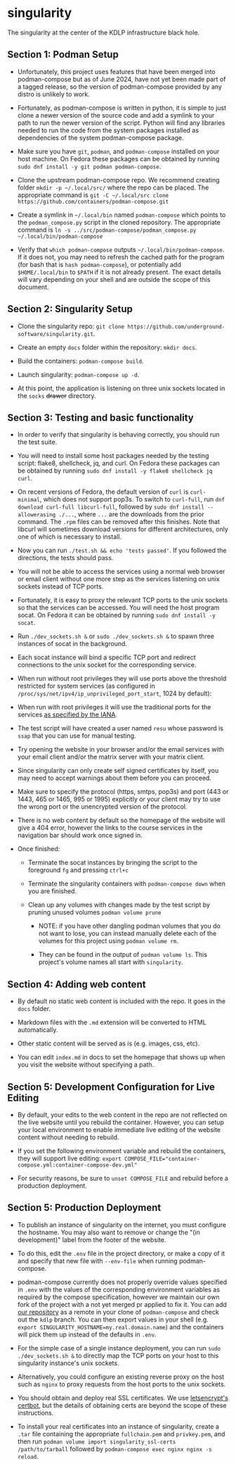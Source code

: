 # singularity

The singularity at the center of the KDLP infrastructure black hole.

Section 1: Podman Setup 
--
 - Unfortunately, this project uses features that have been merged into podman-compose but as of June 2024,
have not yet been made part of a tagged release, so the version of podman-compose provided by any distro
is unlikely to work.

 - Fortunately, as podman-compose is written in python, it is simple to just clone a newer version of the
source code and add a symlink to your path to run the newer version of the script. Python will find any
libraries needed to run the code from the system packages installed as dependencies of the system podman-compose
package.

 - Make sure you have `git`, `podman`, and `podman-compose` installed on your host machine.
On Fedora these packages can be obtained by running `sudo dnf install -y git podman podman-compose`.

 - Clone the upstream podman-compose repo. We recommend creating folder `mkdir -p ~/.local/src/` where the repo
can be placed. The appropriate command is `git -C ~/.local/src clone https://github.com/containers/podman-compose.git`

 - Create a symlink in `~/.local/bin` named `podman-compose` which points to the `podman_compose.py` script in
the cloned repository. The appropriate command is `ln -s ../src/podman-compose/podman_compose.py ~/.local/bin/podman-compose`

 - Verify that `which podman-compose` outputs `~/.local/bin/podman-compose`. If it does not, you may need to refresh the cached
path for the program (for bash that is `hash podman-compose`), or potentially add `$HOME/.local/bin` to `$PATH` if it is
not already present. The exact details will vary depending on your shell and are outside the scope of this document.

Section 2: Singularity Setup
--

 - Clone the singularity repo: `git clone https://github.com/underground-software/singularity.git`.

 - Create an empty `docs` folder within the repository: `mkdir docs`.

 - Build the containers: `podman-compose build`.

 - Launch singularity: `podman-compose up -d`.

 - At this point, the application is listening on three unix sockets located in the `socks` ~~drawer~~ directory.

Section 3: Testing and basic functionality
--

 - In order to verify that singularity is behaving correctly, you should run the test suite.

 - You will need to install some host packages needed by the testing script: flake8, shellcheck, jq, and curl.
On Fedora these packages can be obtained by running `sudo dnf install -y flake8 shellcheck jq curl`.

 - On recent versions of Fedora, the default version of `curl` is `curl-minimal`, which does not support pop3s.
To switch to `curl-full`, run `dnf download curl-full libcurl-full`, followed by `sudo dnf install --allowerasing ./...`,
where `...` are the downloads from the prior command. The `.rpm` files can be removed after this finishes.
Note that libcurl will sometimes download versions for different architectures, only one of which is necessary to install.

 - Now you can run `./test.sh && echo 'tests passed'`. If you followed the directions, the tests should pass.

 - You will not be able to access the services using a normal web browser or email client without one more step as the
services listening on unix sockets instead of TCP ports.

 - Fortunately, it is easy to proxy the relevant TCP ports to the unix sockets so that the services can be accessed.
You will need the host program socat. On Fedora it can be obtained by running `sudo dnf install -y socat`.

 - Run `./dev_sockets.sh &` or `sudo ./dev_sockets.sh &` to spawn three instances of socat in the background.

 - Each socat instance will bind a specific TCP port and redirect connections to the unix socket for the corresponding service.

 - When run without root privileges they will use ports above the threshold restricted for system services
(as configured in `/proc/sys/net/ipv4/ip_unprivileged_port_start`, 1024 by default):

 - When run with root privileges it will use the traditional ports for the services
[as specified by the IANA](https://www.iana.org/assignments/service-names-port-numbers/service-names-port-numbers.txt).

 - The test script will have created a user named `resu` whose password is `ssap` that you can use for manual testing.

 - Try opening the website in your browser and/or the email services with your email client and/or the matrix server with your matrix client.

 - Since singularity can only create self signed certificates by itself, you may need to accept warnings about them before you can proceed.

 - Make sure to specify the protocol (https, smtps, pop3s) and port (443 or 1443, 465 or 1465, 995 or 1995) explicitly or your client may
try to use the wrong port or the unencrypted version of the protocol.

 - There is no web content by default so the homepage of the website will give a 404 error, however the links  to the course
services in the navigation bar should work once signed in.

 - Once finished:

    - Terminate the socat instances by bringing the script to the foreground `fg` and pressing `ctrl+c`

    - Terminate the singularity containers with `podman-compose down` when you are finished.

    - Clean up any volumes with changes made by the test script by pruning unused volumes `podman volume prune`

        - NOTE: if you have other dangling podman volumes that you do not want to lose,
        you can instead manually delete each of the volumes for this project using `podman volume rm`.

        - They can be found in the output of `podman volume ls`. This project's volume names all start with `singularity`.


Section 4: Adding web content
--

 - By default no static web content is included with the repo. It goes in the `docs` folder.

 - Markdown files with the `.md` extension will be converted to HTML automatically.

 - Other static content will be served as is (e.g. images, css, etc).

 - You can edit `index.md` in docs to set the homepage that shows up when you visit the website without specifying a path.

Section 5: Development Configuration for Live Editing
--

 - By default, your edits to the web content in the repo are not reflected on the live website until you rebuild the container.
However, you can setup your local environment to enable immediate live editing of the website content without needing to rebuild.

 - If you set the following environment variable and rebuild the containers, they will support live editing:
`export COMPOSE_FILE="container-compose.yml:container-compose-dev.yml"`

 - For security reasons, be sure to `unset COMPOSE_FILE` and rebuild before a production deployment.

Section 5: Production Deployment
--

 - To publish an instance of singularity on the internet, you must configure the hostname.
You may also want to remove or change the "(in development)" label from the footer of the website.

 - To do this, edit the `.env` file in the project directory, or make a copy of it and specify
that new file with `--env-file` when running podman-compose.

 - podman-compose currently does not properly override values specified in `.env` with the values
of the corresponding environment variables as required by the compose specification, however
we maintain our own fork of the project with a not yet merged pr applied to fix it. You can add 
[our repository](https://github.com/underground-software/podman-compose.git) as a remote in your
clone of `podman-compose` and check out the `kdlp` branch. You can then export values in your shell
(e.g. `export SINGULARITY_HOSTNAME=my.real.domain.name`) and the containers will pick them up instead
of the defaults in `.env`.

 - For the simple case of a single instance deployment,
you can run `sudo ./dev_sockets.sh &` to directly map
the TCP ports on your host to this singularity instance's unix sockets.

 - Alternatively, you could configure an existing reverse proxy on the host
such as `nginx` to proxy requests from the host ports to the unix sockets.

 - You should obtain and deploy real SSL certificates. We use
[letsencrypt's certbot](https://certbot.eff.org/), but the
details of obtaining certs are beyond the scope of these instructions.

 - To install your real certificates into an instance of singularity,
create a `.tar` file containing the appropriate `fullchain.pem` and `privkey.pem`,
and then run `podman volume import singularity_ssl-certs /path/to/tarball`
followed by `podman-compose exec nginx nginx -s reload`.
